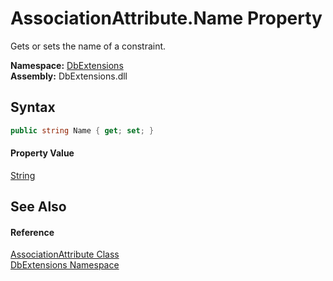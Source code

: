 AssociationAttribute.Name Property
==================================
Gets or sets the name of a constraint.
  
**Namespace:** [DbExtensions][1]  
**Assembly:** DbExtensions.dll

Syntax
------

```csharp
public string Name { get; set; }
```

#### Property Value
[String][2]

See Also
--------

#### Reference
[AssociationAttribute Class][3]  
[DbExtensions Namespace][1]  

[1]: ../README.md
[2]: https://learn.microsoft.com/dotnet/api/system.string
[3]: README.md